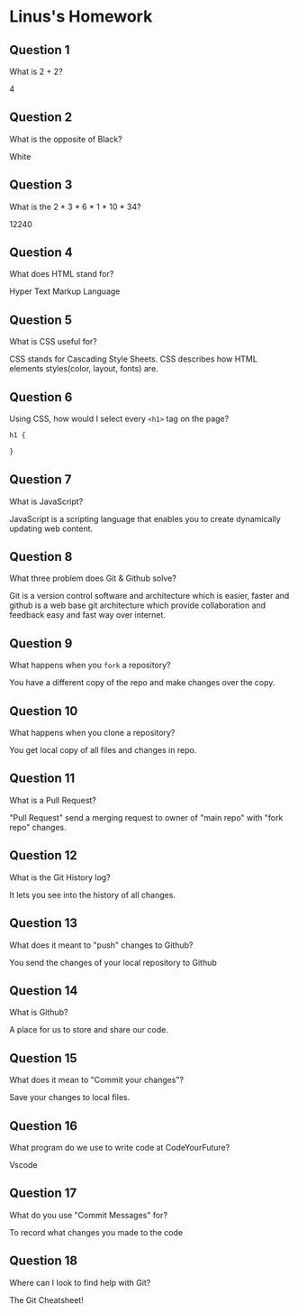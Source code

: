 # Linus's Homework

## Question 1

What is 2 + 2?

4

## Question 2

What is the opposite of Black?

White

## Question 3

What is the  2 * 3 * 6 * 1 * 10 * 34?

12240

## Question 4 

What does HTML stand for?

Hyper Text Markup Language

## Question 5

What is CSS useful for?

CSS stands for Cascading Style Sheets. CSS describes how HTML elements styles(color, layout, fonts) are.

## Question 6

Using CSS, how would I select every `<h1>` tag on the page?

```css
h1 {

}
```

## Question 7

What is JavaScript?

JavaScript is a scripting language that enables you to create dynamically updating web content.

## Question 8

What three problem does Git & Github solve?

Git is a version control software and architecture which is easier, faster and github is a web base git architecture which provide collaboration and feedback easy and fast way over internet.

## Question 9

What happens when you `fork` a repository?

You have a different copy of the repo and make changes over the copy.

## Question 10 

What happens when you clone a repository?

You get local copy of all files and changes in repo.

## Question 11

What is a Pull Request?

"Pull Request" send a merging request to owner of "main repo" with "fork repo" changes.

## Question 12

What is the Git History log?

It lets you see into the history of all changes.

## Question 13

What does it meant to "push" changes to Github?

You send the changes of your local repository to Github

## Question 14

What is Github?

A place for us to store and share our code.

## Question 15

What does it mean to "Commit your changes"?

Save your changes to local files.

## Question 16

What program do we use to write code at CodeYourFuture?

Vscode

## Question 17

What do you use "Commit Messages" for?

To record what changes you made to the code

## Question 18

Where can I look to find help with Git?

The Git Cheatsheet!
